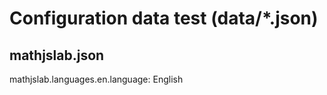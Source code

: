 # Configuration data test (data/*.json)

## mathjslab.json

mathjslab.languages.en.language: English
